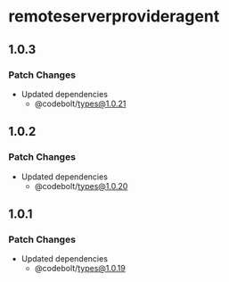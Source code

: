 # remoteserverprovideragent

## 1.0.3

### Patch Changes

- Updated dependencies
  - @codebolt/types@1.0.21

## 1.0.2

### Patch Changes

- Updated dependencies
  - @codebolt/types@1.0.20

## 1.0.1

### Patch Changes

- Updated dependencies
  - @codebolt/types@1.0.19
